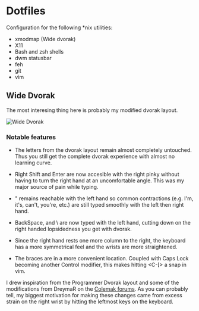 Dotfiles
========

Configuration for the following \*nix utilities:

* xmodmap (Wide dvorak)
* X11
* Bash and zsh shells
* dwm statusbar
* feh
* git
* vim

## Wide Dvorak

The most interesing thing here is probably my modified dvorak layout.

![Wide Dvorak](https://raw.github.com/ebanner/dotfiles/master/Wide_Dvorak.png "Wide Dvorak")

### Notable features

* The letters from the dvorak layout remain almost completely untouched. Thus
  you still get the complete dvorak experience with almost no learning curve.

* Right Shift and Enter are now accesible with the right pinky without having to
  turn the right hand at an uncomfortable angle. This was my major source of
  pain while typing.

* " remains reachable with the left hand so common contractions (e.g. I'm, it's,
  can't, you're, etc.) are still typed smoothly with the left then right hand.

* BackSpace, and \ are now typed with the left hand, cutting down on the right
  handed lopsidedness you get with dvorak.

* Since the right hand rests one more column to the right, the keyboard has a
  more symmetrical feel and the wrists are more straightened.

* The braces are in a more convenient location. Coupled with Caps Lock becoming
  another Control modifier, this makes hitting &lt;C-\[&gt; a snap in vim.

I drew inspiration from the Programmer Dvorak layout and some of the
modifications from DreymaR on the [Colemak
forums](http://forum.colemak.com/viewtopic.php?pid=12302). As you can probably
tell, my biggest motivation for making these changes came from excess strain on
the right wrist by hitting the leftmost keys on the keyboard.
